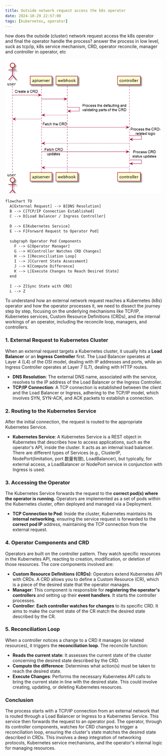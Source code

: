```yaml
---
title: Outside network request access the k8s operator
date: 2024-10-29 22:57:00
tags: [kubernetes, operator]
---
```


how does the outside (cluster) network request access the k8s operator and final the operator handle the process? answer the process in low level, suck as tcp/ip, k8s service mechanism, CRD, operator reconcile, manager and controller in operator, etc

![](/images/operator_process.png)

```mermaid
flowchart TD
  A[External Request] --> B[DNS Resolution]
  B --> C[TCP/IP Connection Established]
  C --> D[Load Balancer / Ingress Controller]

  D --> E[Kubernetes Service]
  E --> F[Forward Request to Operator Pod]

  subgraph Operator Pod Components
    F --> G[Operator Manager]
    G --> H[Controller Watches CRD Changes]
    H --> I[Reconciliation Loop]
    I --> J[Current State Assessment]
    J --> K[Compute Difference]
    K --> L[Execute Changes to Reach Desired State]
  end

  I --> Z[Sync State with CRD]
  L --> Z
```

To understand how an external network request reaches a Kubernetes (k8s) operator and how the operator processes it, we need to dissect the journey step by step, focusing on the underlying mechanisms like TCP/IP, Kubernetes services, Custom Resource Definitions (CRDs), and the internal workings of an operator, including the reconcile loop, managers, and controllers.

### **1. External Request to Kubernetes Cluster**

When an external request targets a Kubernetes cluster, it usually hits a **Load Balancer** or an **Ingress Controller** first. The Load Balancer operates at Layer 4 (L4) of the OSI model, dealing with IP addresses and ports, while an Ingress Controller operates at Layer 7 (L7), dealing with HTTP routes.

- **DNS Resolution**: The external DNS name, associated with the service, resolves to the IP address of the Load Balancer or the Ingress Controller.
- **TCP/IP Connection**: A TCP connection is established between the client and the Load Balancer or Ingress, adhering to the TCP/IP model, which involves SYN, SYN-ACK, and ACK packets to establish a connection.

### **2. Routing to the Kubernetes Service**

After the initial connection, the request is routed to the appropriate Kubernetes Service.

- **Kubernetes Service**: A Kubernetes Service is a REST object in Kubernetes that describes how to access applications, such as the operator's API, inside the cluster. It acts as an internal load balancer. There are different types of Services (e.g., ClusterIP, NodePort(limitation, port 数量有限), LoadBalancer), but typically, for external access, a LoadBalancer or NodePort service in conjunction with Ingress is used.

### **3. Accessing the Operator**

The Kubernetes Service forwards the request to the **correct pod(s) where the operator is running.** Operators are implemented as a set of pods within the Kubernetes cluster, often deployed and managed via a Deployment.

- **TCP Connection to Pod**: Inside the cluster, Kubernetes maintains its **internal networking**, ensuring the service request is forwarded to the **correct pod IP** address, maintaining the TCP connection from the external request.

### **4. Operator Components and CRD**

Operators are built on the controller pattern. They watch specific resources in the Kubernetes API, reacting to creation, modification, or deletion of those resources. The core components involved are:

- **Custom Resource Definitions (CRDs)**: Operators extend Kubernetes API with CRDs. A CRD allows you to define a Custom Resource (CR), which is a piece of the desired state that the operator manages.
- **Manager**: This component is responsible for **registering the operator's controllers** and setting up their **event handlers**. It starts the controller processes.
- **Controller**: **Each controller watches for changes** to its specific CRD. It aims to make the current state of the CR match the desired state described by the CR.

### **5. Reconciliation Loop**

When a controller notices a change to a CRD it manages (or related resources), it triggers the **reconciliation loop**. The reconcile function:

- **Reads the current state**: It assesses the current state of the cluster concerning the desired state described by the CRD.
- **Compute the difference**: Determines what action(s) must be taken to reach the desired state.
- **Execute Changes**: Performs the necessary Kubernetes API calls to bring the current state in line with the desired state. This could involve creating, updating, or deleting Kubernetes resources.

### **Conclusion**

The process starts with a TCP/IP connection from an external network that is routed through a Load Balancer or Ingress to a Kubernetes Service. This service then forwards the request to an operator pod. The operator, through its controller components, watches for CRD changes to trigger a reconciliation loop, ensuring the cluster's state matches the desired state described in CRDs. This involves a deep integration of networking protocols, Kubernetes service mechanisms, and the operator's internal logic for managing resources.
